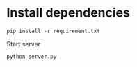 # Install dependencies

```
pip install -r requirement.txt
```

Start server

```
python server.py
```
